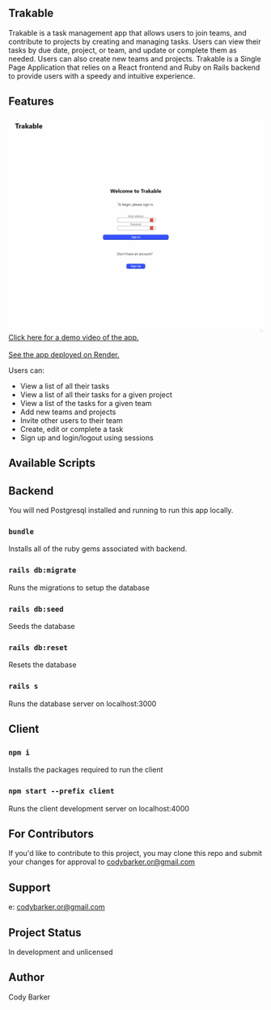 ## Trakable

Trakable is a task management app that allows users to join teams, and contribute to projects by creating and managing tasks. Users can view their tasks by due date, project, or team, and update or complete them as needed.  Users can also create new teams and projects. Trakable is a Single Page Application that relies on a React frontend and Ruby on Rails backend to provide users with a speedy and intuitive experience.

## Features

<img src="public/trakable_preview.gif" alt="app.gif">
<a href="https://youtu.be/-9ejoBvQssk" alt="app video">Click here for a demo video of the app.</a>
<br><br>
<a href="https://trakable.onrender.com" alt="deployed-app-link">See the app deployed on Render.</a>


Users can:

- View a list of all their tasks
- View a list of all their tasks for a given project
- View a list of the tasks for a given team
- Add new teams and projects
- Invite other users to their team
- Create, edit or complete a task
- Sign up and login/logout using sessions

## Available Scripts

## Backend

You will ned Postgresql installed and running to run this app locally.

### `bundle`

Installs all of the ruby gems associated with backend.

### `rails db:migrate`

Runs the migrations to setup the database

### `rails db:seed`

Seeds the database

### `rails db:reset`

Resets the database

### `rails s`

Runs the database server on localhost:3000

## Client

### `npm i`

Installs the packages required to run the client

### `npm start --prefix client`

Runs the client development server on localhost:4000

## For Contributors
If you'd like to contribute to this project, you may clone this repo and submit your changes for approval to codybarker.or@gmail.com

##  Support
e: codybarker.or@gmail.com

## Project Status
In development and unlicensed

## Author
Cody Barker